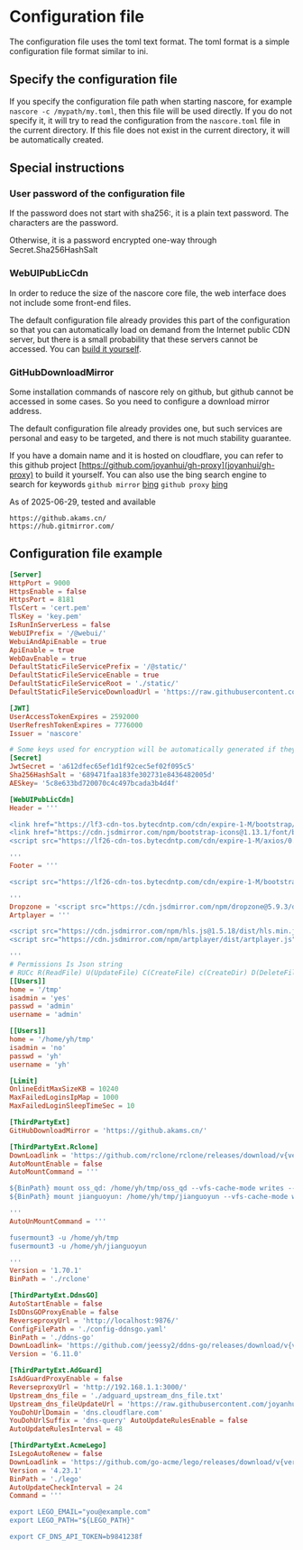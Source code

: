 # Configuration file

The configuration file uses the toml text format. The toml format is a simple configuration file format similar to ini.

## Specify the configuration file

If you specify the configuration file path when starting nascore, for example `nascore -c /mypath/my.toml`, then this file will be used directly. If you do not specify it, it will try to read the configuration from the `nascore.toml` file in the current directory. If this file does not exist in the current directory, it will be automatically created.

## Special instructions

### User password of the configuration file

If the password does not start with sha256:, it is a plain text password. The characters are the password.

Otherwise, it is a password encrypted one-way through Secret.Sha256HashSalt

### WebUIPubLicCdn

In order to reduce the size of the nascore core file, the web interface does not include some front-end files.

The default configuration file already provides this part of the configuration so that you can automatically load on demand from the Internet public CDN server, but there is a small probability that these servers cannot be accessed. You can [build it yourself](cdn_and_static).

### GitHubDownloadMirror

Some installation commands of nascore rely on github, but github cannot be accessed in some cases. So you need to configure a download mirror address.

The default configuration file already provides one, but such services are personal and easy to be targeted, and there is not much stability guarantee.

If you have a domain name and it is hosted on cloudflare, you can refer to this github project [https://github.com/joyanhui/gh-proxy](joyanhui/gh-proxy) to build it yourself. You can also use the bing search engine to search for keywords `github mirror` [bing](https://cn.bing.com/search?q=github+mirror) `github proxy` [bing](https://cn.bing.com/search?q=github+proxy)

As of 2025-06-29, tested and available

```
https://github.akams.cn/
https://hub.gitmirror.com/
```

## Configuration file example

```toml
[Server]
HttpPort = 9000
HttpsEnable = false
HttpsPort = 8181
TlsCert = 'cert.pem'
TlsKey = 'key.pem'
IsRunInServerLess = false
WebUIPrefix = '/@webui/'
WebuiAndApiEnable = true
ApiEnable = true
WebDavEnable = true
DefaultStaticFileServicePrefix = '/@static/'
DefaultStaticFileServiceEnable = true
DefaultStaticFileServiceRoot = './static/'
DefaultStaticFileServiceDownloadUrl = 'https://raw.githubusercontent.com/nas-core/nascore/refs/heads/main/static.tarz'

[JWT]
UserAccessTokenExpires = 2592000
UserRefreshTokenExpires = 7776000
Issuer = 'nascore'

# Some keys used for encryption will be automatically generated if they are empty, but this may cause the login status or password to become invalid after a restart
[Secret]
JwtSecret = 'a612dfec65ef1d1f92cec5ef02f095c5'
Sha256HashSalt = '689471faa183fe302731e8436482005d'
AESkey= '5c8e633bd720070c4c497bcada3b4d4f'

[WebUIPubLicCdn]
Header = '''

<link href="https://lf3-cdn-tos.bytecdntp.com/cdn/expire-1-M/bootstrap/5.1.2/css/bootstrap.min.css" type="text/css" rel="stylesheet" />
<link href="https://cdn.jsdmirror.com/npm/bootstrap-icons@1.13.1/font/bootstrap-icons.css" type="text/css" rel="stylesheet" />
<script src="https://lf26-cdn-tos.bytecdntp.com/cdn/expire-1-M/axios/0.26.0/axios.min.js" type="application/javascript"></script>

'''
Footer = '''

<script src="https://lf26-cdn-tos.bytecdntp.com/cdn/expire-1-M/bootstrap/5.1.2/js/bootstrap.bundle.min.js" type="application/javascript"></script>

'''
Dropzone = '<script src="https://cdn.jsdmirror.com/npm/dropzone@5.9.3/dist/min/dropzone.min.js"></script><!--cdn.jsdelivr.net-->'
Artplayer = '''

<script src="https://cdn.jsdmirror.com/npm/hls.js@1.5.18/dist/hls.min.js"></script>
<script src="https://cdn.jsdmirror.com/npm/artplayer/dist/artplayer.js"></script><!--cdn.jsdelivr.net-->

'''
# Permissions Is Json string
# RUCc R(ReadFile) U(UpdateFile) C(CreateFile) c(CreateDir) D(DeleteFile)
[[Users]]
home = '/tmp'
isadmin = 'yes'
passwd = 'admin'
username = 'admin'

[[Users]]
home = '/home/yh/tmp'
isadmin = 'no'
passwd = 'yh'
username = 'yh'

[Limit]
OnlineEditMaxSizeKB = 10240
MaxFailedLoginsIpMap = 1000
MaxFailedLoginSleepTimeSec = 10

[ThirdPartyExt]
GitHubDownloadMirror = 'https://github.akams.cn/'

[ThirdPartyExt.Rclone]
DownLoadlink = 'https://github.com/rclone/rclone/releases/download/v{ver}/rclone-v{ver}-{os}-{arch}.zip'
AutoMountEnable = false
AutoMountCommand = '''

${BinPath} mount oss_qd: /home/yh/tmp/oss_qd --vfs-cache-mode writes --allow-non-empty --config=/home/yh/.config/rclone/rclone.conf
${BinPath} mount jianguoyun: /home/yh/tmp/jianguoyun --vfs-cache-mode writes --allow-non-empty --config=/home/yh/.config/rclone/rclone.conf

'''
AutoUnMountCommand = '''

fusermount3 -u /home/yh/tmp
fusermount3 -u /home/yh/jianguoyun

'''
Version = '1.70.1'
BinPath = './rclone'

[ThirdPartyExt.DdnsGO]
AutoStartEnable = false
IsDDnsGOProxyEnable = false
ReverseproxyUrl = 'http://localhost:9876/'
ConfigFilePath = './config-ddnsgo.yaml'
BinPath = './ddns-go'
DownLoadlink= 'https://github.com/jeessy2/ddns-go/releases/download/v{ver}/ddns-go_{ver}_{os}_{arch}.tar.gz'
Version = '6.11.0'

[ThirdPartyExt.AdGuard]
IsAdGuardProxyEnable = false
ReverseproxyUrl = 'http://192.168.1.1:3000/'
Upstream_dns_file = './adguard_upstream_dns_file.txt'
Upstream_dns_fileUpdateUrl = 'https://raw.githubusercontent.com/joyanhui/adguardhome-rules/refs/heads/release_file/ADG_chinaDirect_WinUpdate_Gfw.txt'
YouDohUrlDomain = 'dns.cloudflare.com'
YouDohUrlSuffix = 'dns-query' AutoUpdateRulesEnable = false
AutoUpdateRulesInterval = 48

[ThirdPartyExt.AcmeLego]
IsLegoAutoRenew = false
DownLoadlink = 'https://github.com/go-acme/lego/releases/download/v{ver}/lego_v{ver}_{os}_{arch}.tar.gz'
Version = '4.23.1'
BinPath = './lego'
AutoUpdateCheckInterval = 24
Command = '''

export LEGO_EMAIL="you@example.com"
export LEGO_PATH="${LEGO_PATH}"

export CF_DNS_API_TOKEN=b9841238f
```
